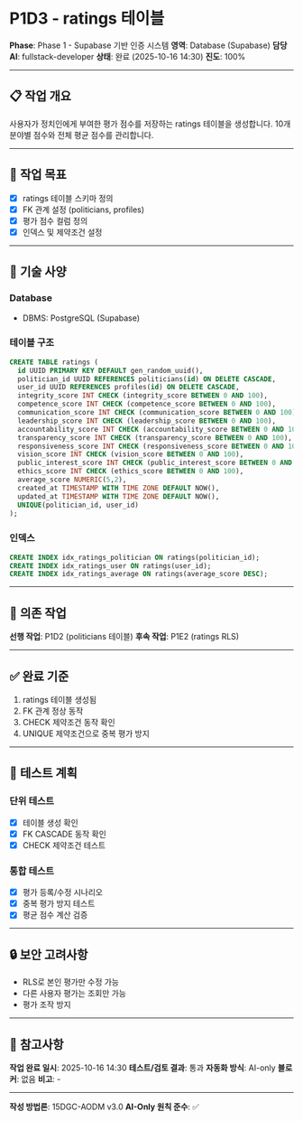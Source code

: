# P1D3 - ratings 테이블

**Phase**: Phase 1 - Supabase 기반 인증 시스템
**영역**: Database (Supabase)
**담당 AI**: fullstack-developer
**상태**: 완료 (2025-10-16 14:30)
**진도**: 100%

---

## 📋 작업 개요

사용자가 정치인에게 부여한 평가 점수를 저장하는 ratings 테이블을 생성합니다. 10개 분야별 점수와 전체 평균 점수를 관리합니다.

---

## 🎯 작업 목표

- [x] ratings 테이블 스키마 정의
- [x] FK 관계 설정 (politicians, profiles)
- [x] 평가 점수 컬럼 정의
- [x] 인덱스 및 제약조건 설정

---

## 📐 기술 사양

### Database
- DBMS: PostgreSQL (Supabase)

### 테이블 구조
```sql
CREATE TABLE ratings (
  id UUID PRIMARY KEY DEFAULT gen_random_uuid(),
  politician_id UUID REFERENCES politicians(id) ON DELETE CASCADE,
  user_id UUID REFERENCES profiles(id) ON DELETE CASCADE,
  integrity_score INT CHECK (integrity_score BETWEEN 0 AND 100),
  competence_score INT CHECK (competence_score BETWEEN 0 AND 100),
  communication_score INT CHECK (communication_score BETWEEN 0 AND 100),
  leadership_score INT CHECK (leadership_score BETWEEN 0 AND 100),
  accountability_score INT CHECK (accountability_score BETWEEN 0 AND 100),
  transparency_score INT CHECK (transparency_score BETWEEN 0 AND 100),
  responsiveness_score INT CHECK (responsiveness_score BETWEEN 0 AND 100),
  vision_score INT CHECK (vision_score BETWEEN 0 AND 100),
  public_interest_score INT CHECK (public_interest_score BETWEEN 0 AND 100),
  ethics_score INT CHECK (ethics_score BETWEEN 0 AND 100),
  average_score NUMERIC(5,2),
  created_at TIMESTAMP WITH TIME ZONE DEFAULT NOW(),
  updated_at TIMESTAMP WITH TIME ZONE DEFAULT NOW(),
  UNIQUE(politician_id, user_id)
);
```

### 인덱스
```sql
CREATE INDEX idx_ratings_politician ON ratings(politician_id);
CREATE INDEX idx_ratings_user ON ratings(user_id);
CREATE INDEX idx_ratings_average ON ratings(average_score DESC);
```

---

## 🔗 의존 작업

**선행 작업**: P1D2 (politicians 테이블)
**후속 작업**: P1E2 (ratings RLS)

---

## ✅ 완료 기준

1. ratings 테이블 생성됨
2. FK 관계 정상 동작
3. CHECK 제약조건 동작 확인
4. UNIQUE 제약조건으로 중복 평가 방지

---

## 📝 테스트 계획

### 단위 테스트
- [x] 테이블 생성 확인
- [x] FK CASCADE 동작 확인
- [x] CHECK 제약조건 테스트

### 통합 테스트
- [x] 평가 등록/수정 시나리오
- [x] 중복 평가 방지 테스트
- [x] 평균 점수 계산 검증

---

## 🔒 보안 고려사항

- RLS로 본인 평가만 수정 가능
- 다른 사용자 평가는 조회만 가능
- 평가 조작 방지

---

## 📌 참고사항

**작업 완료 일시**: 2025-10-16 14:30
**테스트/검토 결과**: 통과
**자동화 방식**: AI-only
**블로커**: 없음
**비고**: -

---

**작성 방법론**: 15DGC-AODM v3.0
**AI-Only 원칙 준수**: ✅
